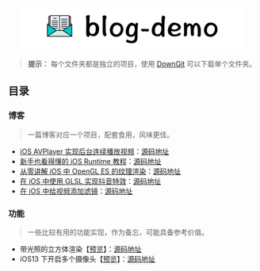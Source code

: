 <div align=center><img src="https://raw.githubusercontent.com/lmf12/blog-demo/master/title.jpg" width="450" height="88"/></div>

> **提示：** 每个文件夹都是独立的项目，使用 [DownGit](https://minhaskamal.github.io/DownGit/#/home) 可以下载单个文件夹。

## 目录

### 博客

> 一篇博客对应一个项目，配套食用，风味更佳。

* [iOS AVPlayer 实现后台连续播放视频](http://www.lymanli.com/2018/03/11/iOS-AVPlayer-%E5%AE%9E%E7%8E%B0%E5%90%8E%E5%8F%B0%E8%BF%9E%E7%BB%AD%E6%92%AD%E6%94%BE%E8%A7%86%E9%A2%91/)：[源码地址](https://github.com/lmf12/blog-demo/tree/master/testPlayer)
* [新手也看得懂的 iOS Runtime 教程](http://www.lymanli.com/2018/03/15/%E6%96%B0%E6%89%8B%E4%B9%9F%E7%9C%8B%E5%BE%97%E6%87%82%E7%9A%84-iOS-Runtime-%E6%95%99%E7%A8%8B/)：[源码地址](https://github.com/lmf12/blog-demo/tree/master/testRuntime)
* [从零讲解 iOS 中 OpenGL ES 的纹理渲染](http://www.lymanli.com/2019/02/17/ios-opengles-render-texture/)：[源码地址](https://github.com/lmf12/blog-demo/tree/master/testOpenGLESRender)
* [在 iOS 中使用 GLSL 实现抖音特效](http://www.lymanli.com/2019/04/05/ios-opengles-filter/)：[源码地址](https://github.com/lmf12/blog-demo/tree/master/testOpenGLESFilter)
* [在 iOS 中给视频添加滤镜](http://www.lymanli.com/2020/03/15/ios-video-filter/)：[源码地址](https://github.com/lmf12/blog-demo/tree/master/testVideoFilter)


### 功能

> 一些比较有用的功能实现，作为备忘，可能具备参考价值。

* 带光照的立方体渲染【[预览](https://github.com/lmf12/blog-demo/blob/master/testOpenGLESCube/preview.gif)】：[源码地址](https://github.com/lmf12/blog-demo/tree/master/testOpenGLESCube)
* iOS13 下开启多个摄像头【[预览](https://github.com/lmf12/blog-demo/blob/master/testMultiCamera/preview.gif)】：[源码地址](https://github.com/lmf12/blog-demo/tree/master/testMultiCamera)
